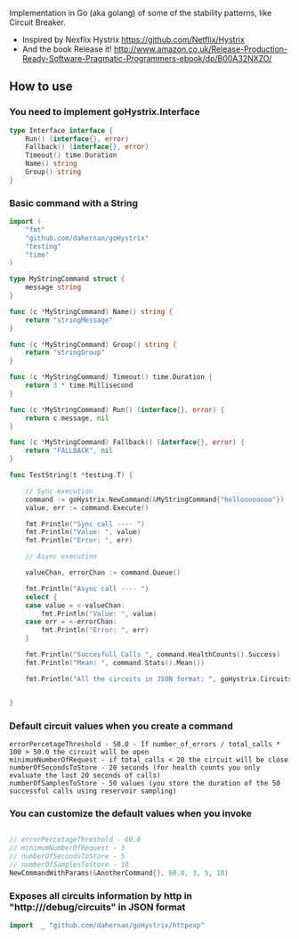 Implementation in Go (aka golang) of some of the stability patterns, like Circuit Breaker.

* Inspired by Nexflix Hystrix https://github.com/Netflix/Hystrix
* And the book Release it! http://www.amazon.co.uk/Release-Production-Ready-Software-Pragmatic-Programmers-ebook/dp/B00A32NXZO/


How to use
----------

### You need to implement goHystrix.Interface

```go
type Interface interface {
	Run() (interface{}, error)
	Fallback() (interface{}, error)
	Timeout() time.Duration
	Name() string
	Group() string
}
```

### Basic command with a String
```go
import (
	"fmt"
	"github.com/dahernan/goHystrix"
	"testing"
	"time"
)

type MyStringCommand struct {
	message string
}

func (c *MyStringCommand) Name() string {
	return "stringMessage"
}

func (c *MyStringCommand) Group() string {
	return "stringGroup"
}

func (c *MyStringCommand) Timeout() time.Duration {
	return 3 * time.Millisecond
}

func (c *MyStringCommand) Run() (interface{}, error) {
	return c.message, nil
}

func (c *MyStringCommand) Fallback() (interface{}, error) {
	return "FALLBACK", nil
}

func TestString(t *testing.T) {

	// Sync execution
	command := goHystrix.NewCommand(&MyStringCommand{"helloooooooo"})
	value, err := command.Execute()

	fmt.Println("Sync call ---- ")
	fmt.Println("Value: ", value)
	fmt.Println("Error: ", err)

	// Async execution

	valueChan, errorChan := command.Queue()

	fmt.Println("Async call ---- ")
	select {
	case value = <-valueChan:
		fmt.Println("Value: ", value)
	case err = <-errorChan:
		fmt.Println("Error: ", err)
	}

	fmt.Println("Succesfull Calls ", command.HealthCounts().Success)
	fmt.Println("Mean: ", command.Stats().Mean())

	fmt.Println("All the circuits in JSON format: ", goHystrix.Circuits().ToJSON())


}

```

### Default circuit values when you create a command
```
errorPercetageThreshold - 50.0 - If number_of_errors / total_calls * 100 > 50.0 the circuit will be open
minimumNumberOfRequest - if total_calls < 20 the circuit will be close
numberOfSecondsToStore - 20 seconds (for health counts you only evaluate the last 20 seconds of calls)
numberOfSamplesToStore - 50 values (you store the duration of the 50 successful calls using reservoir sampling)
```

### You can customize the default values when you invoke 
```go

// errorPercetageThreshold - 60.0
// minimumNumberOfRequest - 3
// numberOfSecondsToStore - 5
// numberOfSamplesToStore - 10
NewCommandWithParams(&AnotherCommand{}, 60.0, 3, 5, 10)
```

### Exposes all circuits information by http in "http://<host>/debug/circuits" in JSON format
```go
import	_ "github.com/dahernan/goHystrix/httpexp"
```



